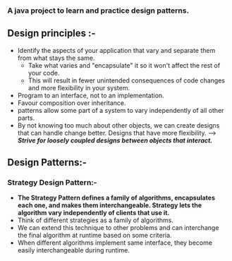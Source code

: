### A java project to learn and practice design patterns.

## Design principles :-
* Identify the aspects of your application that vary and separate them from what stays the same.
    * Take what varies and "encapsulate" it so it won't affect the rest of your code.
    * This will result in fewer unintended consequences of code changes and more flexibility in your system.
* Program to an interface, not to an implementation.
* Favour composition over inheritance.
* patterns allow some part of a system to vary independently of all other parts.
* By not knowing too much about other objects, we can create
  designs that can handle change better. Designs that have more
  flexibility. --> ***Strive for loosely coupled designs
  between objects that interact.***


## Design Patterns:-

### Strategy Design Pattern:-
* **The Strategy Pattern defines a family of algorithms, encapsulates each one,
  and makes them interchangeable. Strategy lets the algorithm vary
  independently of clients that use it.**
* Think of different strategies as a family of algorithms.
* We can extend this technique to other problems and can interchange the final algorithm at runtime based on some criteria.
* When different algorithms implement same interface, they become easily interchangeable during runtime.

